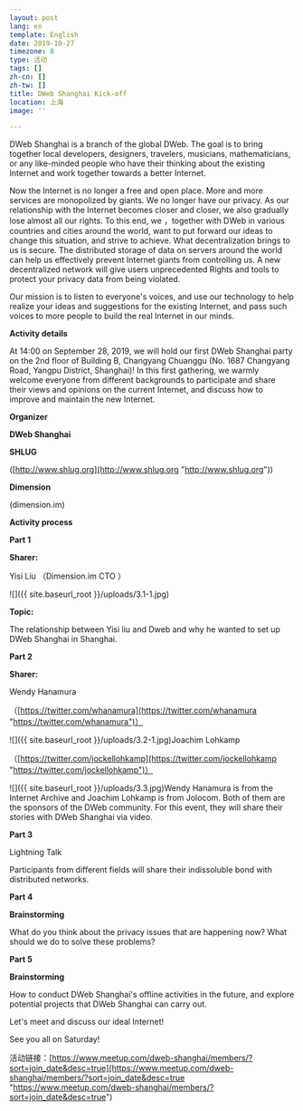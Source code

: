 ```yaml
---
layout: post
lang: en
template: English
date: 2019-10-27
timezone: 8
type: 活动
tags: []
zh-cn: []
zh-tw: []
title: DWeb Shanghai Kick-off
location: 上海
image: ''

---
```

DWeb Shanghai is a branch of the global DWeb. The goal is to bring together local developers, designers, travelers, musicians, mathematicians, or any like-minded people who have their thinking about the existing Internet and work together towards a better Internet.

Now the Internet is no longer a free and open place. More and more services are monopolized by giants. We no longer have our privacy. As our relationship with the Internet becomes closer and closer, we also gradually lose almost all our rights. To this end, we ，together with DWeb in various countries and cities around the world, want to put forward our ideas to change this situation, and strive to achieve. What decentralization brings to us is secure. The distributed storage of data on servers around the world can help us effectively prevent Internet giants from controlling us. A new decentralized network will give users unprecedented Rights and tools to protect your privacy data from being violated.

Our mission is to listen to everyone's voices, and use our technology to help realize your ideas and suggestions for the existing Internet, and pass such voices to more people to build the real Internet in our minds.

**Activity details**

At 14:00 on September 28, 2019, we will hold our first DWeb Shanghai party on the 2nd floor of Building B, Changyang Chuanggu (No. 1687 Changyang Road, Yangpu District, Shanghai)! In this first gathering, we warmly welcome everyone from different backgrounds to participate and share their views and opinions on the current Internet, and discuss how to improve and maintain the new Internet.

**Organizer**

**DWeb Shanghai**

**SHLUG**

([http://www.shlug.org](http://www.shlug.org "http://www.shlug.org"))

**Dimension**

(dimension.im)

**Activity process**

**Part 1**

**Sharer:**

Yisi Liu （Dimension.im CTO ）

![]({{ site.baseurl_root }}/uploads/3.1-1.jpg)

**Topic:**

The relationship between Yisi liu and Dweb and why he wanted to set up DWeb Shanghai in Shanghai.

**Part 2**

**Sharer:**

Wendy Hanamura

（[https://twitter.com/whanamura](https://twitter.com/whanamura "https://twitter.com/whanamura")）

![]({{ site.baseurl_root }}/uploads/3.2-1.jpg)Joachim Lohkamp

（[https://twitter.com/jockellohkamp](https://twitter.com/jockellohkamp "https://twitter.com/jockellohkamp")）

![]({{ site.baseurl_root }}/uploads/3.3.jpg)Wendy Hanamura is from the Internet Archive and Joachim Lohkamp is from Jolocom. Both of them are the sponsors of the DWeb community. For this event, they will share their stories with DWeb Shanghai via video.

**Part 3**

Lightning Talk

Participants from different fields will share their indissoluble bond with distributed networks.

**Part 4**

**Brainstorming**

What do you think about the privacy issues that are happening now? What should we do to solve these problems?

**Part 5**

**Brainstorming**

How to conduct DWeb Shanghai's offline activities in the future, and explore potential projects that DWeb Shanghai can carry out.

Let's meet and discuss our ideal Internet!

See you all on Saturday!

活动链接：[https://www.meetup.com/dweb-shanghai/members/?sort=join_date&desc=true](https://www.meetup.com/dweb-shanghai/members/?sort=join_date&desc=true "https://www.meetup.com/dweb-shanghai/members/?sort=join_date&desc=true")
